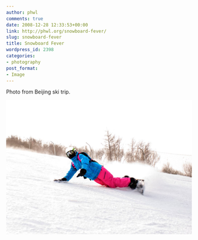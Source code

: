 ```yaml
---
author: phwl
comments: true
date: 2008-12-28 12:33:53+00:00
link: http://phwl.org/snowboard-fever/
slug: snowboard-fever
title: Snowboard Fever
wordpress_id: 2398
categories:
- photography
post_format:
- Image
---
```


Photo from Beijing ski trip.

[![_SBfever1](/assets/images/2016/01/3731258183_2af03d23cb_o.jpg)](/assets/images/2016/01/3731258183_2af03d23cb_o.jpg)
